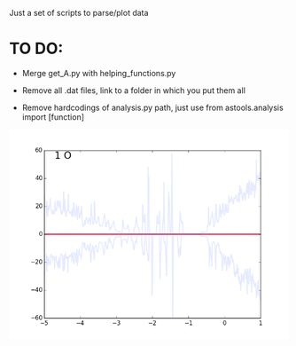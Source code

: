 Just a set of scripts to parse/plot data

# TO DO:
 - Merge get_A.py with helping_functions.py

 - Remove all .dat files, link to a folder in which you put them all
 - Remove hardcodings of analysis.py path, just use from astools.analysis import [function]

 ![demo](somepics/atom_projection.gif)
